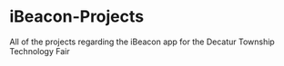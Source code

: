 # iBeacon-Projects
All of the projects regarding the iBeacon app for the Decatur Township Technology Fair
